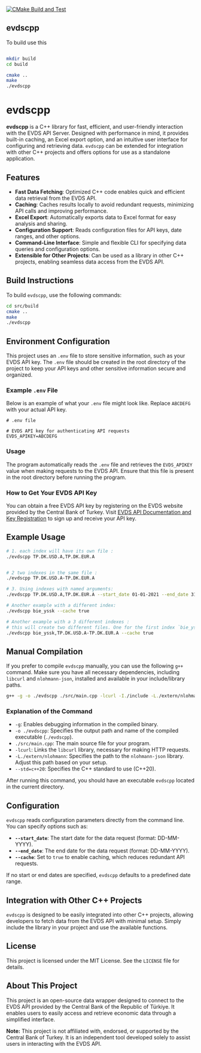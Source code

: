 [![CMake Build and Test](https://github.com/SermetPekin/evdscpp/actions/workflows/cmake-single-platform.yml/badge.svg?1)](https://github.com/SermetPekin/evdscpp/actions/workflows/cmake-single-platform.yml?1)

## evdscpp

To build use this 
```bash  

mkdir build 
cd build

cmake .. 
make 
./evdscpp 

```
 

# evdscpp

**evdscpp** is a C++ library for fast, efficient, and user-friendly interaction with the EVDS API Server. Designed with performance in mind, it provides built-in caching, an Excel export option, and an intuitive user interface for configuring and retrieving data. `evdscpp` can be extended for integration with other C++ projects and offers options for use as a standalone application.

## Features

- **Fast Data Fetching**: Optimized C++ code enables quick and efficient data retrieval from the EVDS API.
- **Caching**: Caches results locally to avoid redundant requests, minimizing API calls and improving performance.
- **Excel Export**: Automatically exports data to Excel format for easy analysis and sharing.
- **Configuration Support**: Reads configuration files for API keys, date ranges, and other options.
- **Command-Line Interface**: Simple and flexible CLI for specifying data queries and configuration options.
- **Extensible for Other Projects**: Can be used as a library in other C++ projects, enabling seamless data access from the EVDS API.

## Build Instructions

To build `evdscpp`, use the following commands:

```bash
cd src/build
cmake ..
make
./evdscpp
```




## Environment Configuration

This project uses an `.env` file to store sensitive information, such as your EVDS API key. The `.env` file should be created in the root directory of the project to keep your API keys and other sensitive information secure and organized.

### Example `.env` File

Below is an example of what your `.env` file might look like. Replace `ABCDEFG` with your actual API key.

```
# .env file

# EVDS API key for authenticating API requests
EVDS_APIKEY=ABCDEFG
```

### Usage

The program automatically reads the `.env` file and retrieves the `EVDS_APIKEY` value when making requests to the EVDS API. Ensure that this file is present in the root directory before running the program.


### How to Get Your EVDS API Key

You can obtain a free EVDS API key by registering on the EVDS website provided by the Central Bank of Turkey. Visit [EVDS API Documentation and Key Registration](https://evds2.tcmb.gov.tr/index.php?/evds/userDocs) to sign up and receive your API key.




## Example Usage

```bash
# 1. each index will have its own file :
./evdscpp TP.DK.USD.A,TP.DK.EUR.A


# 2 two indexes in the same file :
./evdscpp TP.DK.USD.A-TP.DK.EUR.A

# 3. Using indexes with named arguments:
./evdscpp TP.DK.USD.A,TP.DK.EUR.A --start_date 01-01-2021 --end_date 31-12-2021 --cache true

# Another example with a different index:
./evdscpp bie_yssk --cache true

# Another example with a 3 different indexes :
# this will create two different files. One for the first index `bie_yssk` and one for these indexes TP.DK.USD.A-TP.DK.EUR.A 
./evdscpp bie_yssk,TP.DK.USD.A-TP.DK.EUR.A --cache true

```



## Manual Compilation

If you prefer to compile `evdscpp` manually, you can use the following `g++` command. Make sure you have all necessary dependencies, including `libcurl` and `nlohmann-json`, installed and available in your include/library paths.

```bash
g++ -g -o ./evdscpp ./src/main.cpp -lcurl -I./include -L./extern/nlohmann --std=c++20

```

### Explanation of the Command

- `-g`: Enables debugging information in the compiled binary.
- `-o ./evdscpp`: Specifies the output path and name of the compiled executable (`./evdscpp`).
- `./src/main.cpp`: The main source file for your program.
- `-lcurl`: Links the `libcurl` library, necessary for making HTTP requests.
- `-L./extern/nlohmann`: Specifies the path to the `nlohmann-json` library. Adjust this path based on your setup.
- `--std=c++20`: Specifies the C++ standard to use (C++20).

After running this command, you should have an executable `evdscpp` located in the current directory.



## Configuration

`evdscpp` reads configuration parameters directly from the command line. You can specify options such as:

- **`--start_date`**: The start date for the data request (format: DD-MM-YYYY).
- **`--end_date`**: The end date for the data request (format: DD-MM-YYYY).
- **`--cache`**: Set to `true` to enable caching, which reduces redundant API requests.

If no start or end dates are specified, `evdscpp` defaults to a predefined date range.

## Integration with Other C++ Projects

`evdscpp` is designed to be easily integrated into other C++ projects, allowing developers to fetch data from the EVDS API with minimal setup. Simply include the library in your project and use the available functions.

## License

This project is licensed under the MIT License. See the `LICENSE` file for details.


## About This Project

This project is an open-source data wrapper designed to connect to the EVDS API provided by the Central Bank of the Republic of Türkiye. It enables users to easily access and retrieve economic data through a simplified interface.

**Note:** This project is not affiliated with, endorsed, or supported by the Central Bank of Turkey. It is an independent tool developed solely to assist users in interacting with the EVDS API.
